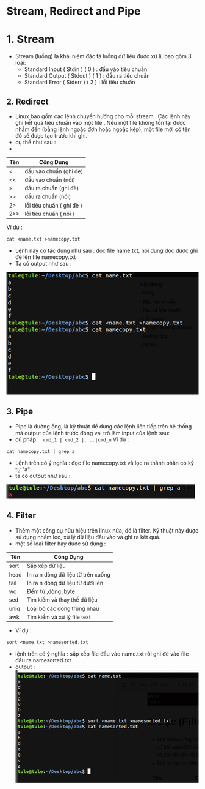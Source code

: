 # Stream, Redirect and Pipe
# 1. Stream 
- Stream (luồng) là khái niệm đặc tả luồng dữ liệu được xử lí, bao gồm 3 loại:
  - Standard Input ( Stdin ) ( 0 ) : đầu vào tiêu chuẩn 
  - Standard Output ( Stdout ) ( 1 ) : đầu ra tiêu chuẩn
  - Standard Error ( Stderr ) ( 2 ) : lỗi tiêu chuẩn 

## 2. Redirect 
 - Linux bao gồm các lệnh chuyển hướng cho mỗi stream . Các lệnh này ghi kết quả tiêu chuẩn vào một file . Nếu một file không tồn tại được nhắm đến (bằng lệnh ngoặc đơn hoặc ngoặc kép), một file mới có tên đó sẽ được tạo trước khi ghi.
 - cụ thể như sau : 
 - 
 | Tên | Công Dụng 
 | --- | -----------
 | < | đầu vào chuẩn (ghi đè)
 | << | đầu vào chuẩn (nối)
 | > | đầu ra chuẩn (ghi đè)
 | >> | đầu ra chuẩn (nối)|
 | 2> | lỗi tiêu chuẩn ( ghi đè ) 
 | 2>> | lỗi tiêu chuẩn ( nối ) 
 
 Ví dụ :
 ````
 cat <name.txt >namecopy.txt 
 ````
 - Lệnh này có tác dụng như sau : đọc file name.txt, nội dung đọc được ghi đè lên file namecopy.txt
 - Ta có output như sau :
 
 <img src="https://github.com/tulha161/linux/blob/main/images/06.01.png"> 
 
## 3. Pipe
- Pipe là đường ống, là kỹ thuật để dùng các lệnh liên tiếp trên hệ thống mà output của lệnh trước đóng vai trò làm input của lệnh sau:
- cú pháp : ```` cmd_1 | cmd_2 |....|cmd_n````
Ví dụ :
 ````
 cat namecopy.txt | grep a 
 ````
 - Lệnh trên có ý nghĩa : đọc file namecopy.txt và lọc ra thành phần có ký tự "a"
 - ta có output như sau :
 
  <img src="https://github.com/tulha161/linux/blob/main/images/06.02.png"> 
 
## 4. Filter	
- Thêm một công cụ hữu hiệu trên linux nữa, đó là filter. Kỹ thuật này được sử dụng nhằm lọc, xử lý dữ liệu đầu vào và ghi ra kết quả. 
- một số loại filter hay được sử dụng : 

| Tên | Công Dụng
| --- | ---------
| sort | Sắp xếp dữ liệu
| head | In ra n dòng dữ liệu từ trên xuống
| tail | In ra n dòng dữ liệu từ dưới lên
| wc | Đếm từ ,dòng ,byte
| sed | Tìm kiếm và thay thế dữ liệu
| uniq | Loại bỏ các dòng trùng nhau
| awk | Tìm kiếm và xử lý file text

- Ví dụ : 
 ````
sort <name.txt >namesorted.txt 
 ````

- lệnh trên có ý nghĩa : sắp xếp file đầu vào name.txt rồi ghi đè vào file đầu ra namesorted.txt 
- output : 
  <img src="https://github.com/tulha161/linux/blob/main/images/06.03.png"> 
